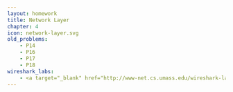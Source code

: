 ```yaml
---
layout: homework
title: Network Layer
chapter: 4
icon: network-layer.svg
old_problems:
    - P14
    - P16
    - P17
    - P18
wireshark_labs:
    - <a target="_blank" href="http://www-net.cs.umass.edu/wireshark-labs/Wireshark_IP_v8.0.pdf">IP</a>
---
```


